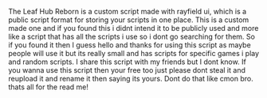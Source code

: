 The Leaf Hub Reborn is a custom script 
made with rayfield ui, which is a public script format
for storing your scripts in one place.
This is a custom made one and if you found this
i didnt intend it to be publicly used and more like
a script that has all the scripts i use so i dont go searching 
for them. So if you found it then I guess hello and thanks
for using this script as maybe people will use it
but its really small and has scripts for specific
games i play and random scripts.
I share this script with my friends but I dont know. If you wanna use 
this script then your free too just please dont steal it and
reupload it and rename it then saying its yours. Dont do that like
cmon bro.
thats all for the read me!
